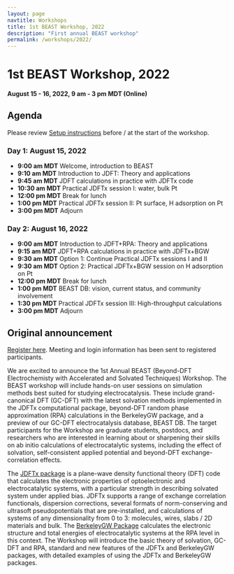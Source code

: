 ```yaml
---
layout: page
navtitle: Workshops
title: 1st BEAST Workshop, 2022
description: "First annual BEAST workshop"
permalink: /workshops/2022/
---
```


# 1st BEAST Workshop, 2022

<b>August 15 - 16, 2022, 9 am - 3 pm MDT (Online)</b>

## Agenda

Please review [Setup instructions](setup) before / at the start of the workshop.

### Day 1: August 15, 2022

+ **9:00 am MDT** Welcome, introduction to BEAST
+ **9:10 am MDT** Introduction to JDFT: Theory and applications
+ **9:45 am MDT** JDFT calculations in practice with JDFTx code
+ **10:30 am MDT** Practical JDFTx session I: water, bulk Pt
+ **12:00 pm MDT** Break for lunch
+ **1:00 pm MDT**  Practical JDFTx session II: Pt surface, H adsorption on Pt
+ **3:00 pm MDT** Adjourn

### Day 2: August 16, 2022

+ **9:00 am MDT** Introduction to JDFT+RPA: Theory and applications
+ **9:15 am MDT** JDFT+RPA calculations in practice with JDFTx+BGW
+ **9:30 am MDT** Option 1: Continue Practical JDFTx sessions I and II
+ **9:30 am MDT** Option 2: Practical JDFTx+BGW session on H adsorption on Pt
+ **12:00 pm MDT** Break for lunch
+ **1:00 pm MDT** BEAST DB: vision, current status, and community involvement
+ **1:30 pm MDT** Practical JDFTx session III: High-throughput calculations
+ **3:00 pm MDT** Adjourn 


## Original announcement

[Register here](https://forms.gle/yCMChD6sZRYjPmBM9).
Meeting and login information has been sent to registered participants.

We are excited to announce the 1st Annual BEAST (Beyond-DFT Electrochemisty with
Accelerated and Solvated Techniques) Workshop.
The BEAST workshop will include hands-on user sessions on simulation methods best suited for studying electrocatalysis.
These include grand-canonical DFT (GC-DFT) with the latest solvation methods implemented in the JDFTx computational package, beyond-DFT random phase approximation (RPA) calculations in the BerkeleyGW package, and a preview of our GC-DFT electrocatalysis database, BEAST DB.
The target participants for the Workshop are graduate students, postdocs, and researchers who are interested in learning about or sharpening their skills on ab initio calculations of electrocatalytic systems, including the effect of solvation, self-consistent applied potential and beyond-DFT exchange-correlation effects.

The [JDFTx package](https://jdftx.org) is a plane-wave density functional theory (DFT) code that calculates the electronic properties of optoelectronic and electrocatalytic systems, with a particular strength in describing solvated system under applied bias. JDFTx supports a range of exchange correlation functionals, dispersion corrections, several formats of norm-conserving and ultrasoft pseudopotentials that are pre-installed, and calculations of systems of any dimensionality from 0 to 3: molecules, wires, slabs / 2D materials and bulk.
The [BerkeleyGW Package](https://berkeleygw.org) calculates the electronic structure and total energies of electrocatalytic systems at the RPA level in this context.
The Workshop will introduce the basic theory of solvation, GC-DFT and RPA, standard and new features of the JDFTx and BerkeleyGW packages, with detailed examples of using the JDFTx and BerkeleyGW packages.
